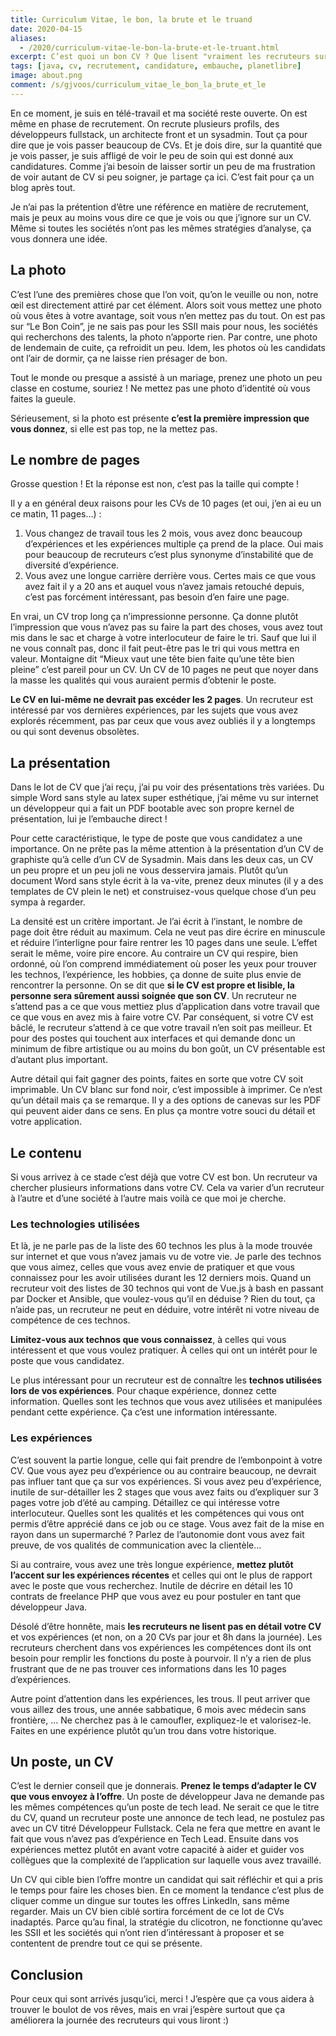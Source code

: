 ```yaml
---
title: Curriculum Vitae, le bon, la brute et le truand
date: 2020-04-15
aliases:
  - /2020/curriculum-vitae-le-bon-la-brute-et-le-truant.html
excerpt: C’est quoi un bon CV ? Que lisent "vraiment les recruteurs sur vos CV ? Quelques conseil pour épargner la santé mentale des recruteurs.
tags: [java, cv, recrutement, candidature, embauche, planetlibre]
image: about.png
comment: /s/gjvoos/curriculum_vitae_le_bon_la_brute_et_le
---
```


En ce moment, je suis en télé-travail et ma société reste ouverte. On est même en phase de recrutement. On recrute plusieurs profils, des développeurs fullstack, un architecte front et un sysadmin. Tout ça pour dire que je vois passer beaucoup de CVs. Et je dois dire, sur la quantité que je vois passer, je suis affligé de voir le peu de soin qui est donné aux candidatures. Comme j’ai besoin de laisser sortir un peu de ma frustration de voir autant de CV si peu soigner, je partage ça ici. C’est fait pour ça un blog après tout.

Je n’ai pas la prétention d’être une référence en matière de recrutement, mais je peux au moins vous dire ce que je vois ou que j’ignore sur un CV. Même si toutes les sociétés n’ont pas les mêmes stratégies d’analyse, ça vous donnera une idée.

## La photo

C’est l’une des premières chose que l’on voit, qu’on le veuille ou non, notre œil est directement attiré par cet élément. Alors soit vous mettez une photo où vous êtes à votre avantage, soit vous n’en mettez pas du tout. On est pas sur “Le Bon Coin”, je ne sais pas pour les SSII mais pour nous, les sociétés qui recherchons des talents, la photo n’apporte rien. Par contre, une photo de lendemain de cuite, ça refroidit un peu. Idem, les photos où les candidats ont l’air de dormir, ça ne laisse rien présager de bon.

Tout le monde ou presque a assisté à un mariage, prenez une photo un peu classe en costume, souriez ! Ne mettez pas une photo d’identité où vous faites la gueule.

Sérieusement, si la photo est présente **c’est la première impression que vous donnez**, si elle est pas top, ne la mettez pas.

## Le nombre de pages

Grosse question ! Et la réponse est non, c’est pas la taille qui compte !

Il y a en général deux raisons pour les CVs de 10 pages (et oui, j’en ai eu un ce matin, 11 pages…) :

1. Vous changez de travail tous les 2 mois, vous avez donc beaucoup d’expériences et les expériences multiple ça prend de la place. Oui mais pour beaucoup de recruteurs c’est plus synonyme d’instabilité que de diversité d’expérience.
2. Vous avez une longue carrière derrière vous. Certes mais ce que vous avez fait il y a 20 ans et auquel vous n’avez jamais retouché depuis, c’est pas forcément intéressant, pas besoin d’en faire une page.

En vrai, un CV trop long ça n’impressionne personne. Ça donne plutôt l’impression que vous n’avez pas su faire la part des choses, vous avez tout mis dans le sac et charge à votre interlocuteur de faire le tri. Sauf que lui il ne vous connaît pas, donc il fait peut-être pas le tri qui vous mettra en valeur. Montaigne dit “Mieux vaut une tête bien faite qu’une tête bien pleine” c’est pareil pour un CV. Un CV de 10 pages ne peut que noyer dans la masse les qualités qui vous auraient permis d’obtenir le poste.

**Le CV en lui-même ne devrait pas excéder les 2 pages**. Un recruteur est intéressé par vos dernières expériences, par les sujets que vous avez explorés récemment, pas par ceux que vous avez oubliés il y a longtemps ou qui sont devenus obsolètes.

## La présentation

Dans le lot de CV que j’ai reçu, j’ai pu voir des présentations très variées. Du simple Word sans style au latex super esthétique, j’ai même vu sur internet un développeur qui a fait un PDF bootable avec son propre kernel de présentation, lui je l’embauche direct !

Pour cette caractéristique, le type de poste que vous candidatez a une importance. On ne prête pas la même attention à la présentation d’un CV de graphiste qu’à celle d’un CV de Sysadmin. Mais dans les deux cas, un CV un peu propre et un peu joli ne vous desservira jamais. Plutôt qu’un document Word sans style écrit à la va-vite, prenez deux minutes (il y a des templates de CV plein le net) et construisez-vous quelque chose d’un peu sympa à regarder.

La densité est un critère important. Je l’ai écrit à l’instant, le nombre de page doit être réduit au maximum. Cela ne veut pas dire écrire en minuscule et réduire l’interligne pour faire rentrer les 10 pages dans une seule. L’effet serait le même, voire pire encore. Au contraire un CV qui respire, bien ordonné, où l’on comprend immédiatement où poser les yeux pour trouver les technos, l’expérience, les hobbies, ça donne de suite plus envie de rencontrer la personne. On se dit que **si le CV est propre et lisible, la personne sera sûrement aussi soignée que son CV**.
Un recruteur ne s’attend pas a ce que vous mettiez plus d’application dans votre travail que ce que vous en avez mis à faire votre CV. Par conséquent, si votre CV est bâclé, le recruteur s’attend à ce que votre travail n’en soit pas meilleur. Et pour des postes qui touchent aux interfaces et qui demande donc un minimum de fibre artistique ou au moins du bon goût, un CV présentable est d’autant plus important.

Autre détail qui fait gagner des points, faites en sorte que votre CV soit imprimable. Un CV blanc sur fond noir, c’est impossible à imprimer. Ce n’est qu’un détail mais ça se remarque. Il y a des options de canevas sur les PDF qui peuvent aider dans ce sens. En plus ça montre votre souci du détail et votre application.

## Le contenu

Si vous arrivez à ce stade c’est déjà que votre CV est bon. Un recruteur va chercher plusieurs informations dans votre CV. Cela va varier d’un recruteur à l’autre et d’une société à l’autre mais voilà ce que moi je cherche.

### Les technologies utilisées

Et là, je ne parle pas de la liste des 60 technos les plus à la mode trouvée sur internet et que vous n’avez jamais vu de votre vie. Je parle des technos que vous aimez, celles que vous avez envie de pratiquer et que vous connaissez pour les avoir utilisées durant les 12 derniers mois. Quand un recruteur voit des listes de 30 technos qui vont de Vue.js à bash en passant par Docker et Ansible, que voulez-vous qu’il en déduise ? Rien du tout, ça n’aide pas, un recruteur ne peut en déduire, votre intérêt ni votre niveau de compétence de ces technos.

**Limitez-vous aux technos que vous connaissez**, à celles qui vous intéressent et que vous voulez pratiquer. À celles qui ont un intérêt pour le poste que vous candidatez.

Le plus intéressant pour un recruteur est de connaître les **technos utilisées lors de vos expériences**. Pour chaque expérience, donnez cette information. Quelles sont les technos que vous avez utilisées et manipulées pendant cette expérience. Ça c’est une information intéressante.

### Les expériences

C’est souvent la partie longue, celle qui fait prendre de l’embonpoint à votre CV. 
Que vous ayez peu d’expérience ou au contraire beaucoup, ne devrait pas influer tant que ça sur vos expériences.
Si vous avez peu d’expérience, inutile de sur-détailler les 2 stages que vous avez faits ou d’expliquer sur 3 pages votre job d’été au camping. Détaillez ce qui intéresse votre interlocuteur. Quelles sont les qualités et les compétences qui vous ont permis d’être apprécié dans ce job ou ce stage. Vous avez fait de la mise en rayon dans un supermarché ? Parlez de l’autonomie dont vous avez fait preuve, de vos qualités de communication avec la clientèle...

Si au contraire, vous avez une très longue expérience, **mettez plutôt l’accent sur les expériences récentes** et celles qui ont le plus de rapport avec le poste que vous recherchez. Inutile de décrire en détail les 10 contrats de freelance PHP que vous avez eu pour postuler en tant que développeur Java.

Désolé d’être honnête, mais **les recruteurs ne lisent pas en détail votre CV** et vos expériences (et non, on a 20 CVs par jour et 8h dans la journée). Les recruteurs cherchent dans vos expériences les compétences dont ils ont besoin pour remplir les fonctions du poste à pourvoir. Il n’y a rien de plus frustrant que de ne pas trouver ces informations dans les 10 pages d’expériences.

Autre point d’attention dans les expériences, les trous. Il peut arriver que vous aillez des trous, une année sabbatique, 6 mois avec médecin sans frontière, ... Ne cherchez pas à le camoufler, expliquez-le et valorisez-le. Faites en une expérience plutôt qu’un trou dans votre historique.

## Un poste, un CV

C’est le dernier conseil que je donnerais. **Prenez le temps d’adapter le CV que vous envoyez à l’offre**. Un poste de développeur Java ne demande pas les mêmes compétences qu’un poste de tech lead. Ne serait ce que le titre du CV, quand un recruteur poste une annonce de tech lead, ne postulez pas avec un CV titré Développeur Fullstack. Cela ne fera que mettre en avant le fait que vous n’avez pas d’expérience en Tech Lead. 
Ensuite dans vos expériences mettez plutôt en avant votre capacité à aider et guider vos collègues que la complexité de l’application sur laquelle vous avez travaillé.

Un CV qui cible bien l’offre montre un candidat qui sait réfléchir et qui a pris le temps pour faire les choses bien. En ce moment la tendance c’est plus de cliquer comme un dingue sur toutes les offres LinkedIn, sans même regarder. Mais un CV bien ciblé sortira forcément de ce lot de CVs inadaptés. Parce qu’au final, la stratégie du clicotron, ne fonctionne qu’avec les SSII et les sociétés qui n’ont rien d’intéressant à proposer et se contentent de prendre tout ce qui se présente.

## Conclusion

Pour ceux qui sont arrivés jusqu’ici, merci ! J’espère que ça vous aidera à trouver le boulot de vos rêves, mais en vrai j’espère surtout que ça améliorera la journée des recruteurs qui vous liront :)
